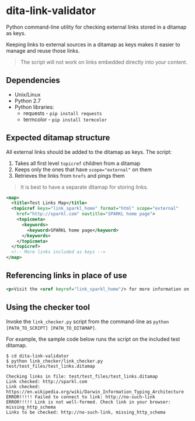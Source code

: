 # dita-link-validator
Python command-line utility for checking external links stored in a ditamap as keys. 

Keeping links to external sources in a ditamap as keys makes it easier to manage and reuse those links. 
> The script will not work on links embedded directly into your content. 

## Dependencies
* Unix/Linux
* Python 2.7
* Python libraries:
  * requests - `pip install requests`
  * termcolor - `pip install termcolor`

## Expected ditamap structure
All external links should be added to the ditamap as keys. The script:
1. Takes all first level `topicref` children from a ditamap
2. Keeps only the ones that have `scope="external"` on them
3. Retrieves the links from `hrefs` and pings them
> It is best to have a separate ditamap for storing links.  
```xml
<map>
  <title>Test Links Map</title>
  <topicref keys="link_sparkl_home" format="html" scope="external"
    href="http://sparkl.com" navtitle="SPARKL home page">
    <topicmeta>
      <keywords>
        <keyword>SPARKL home page</keyword>
      </keywords>
    </topicmeta>
  </topicref>
  <!-- More links included as keys -->
</map>
```
## Referencing links in place of use
```xml
<p>Visit the <xref keyref="link_sparkl_home"/> for more information on SPARKL.</p>
```

## Using the checker tool
Invoke the `link_checker.py` script from the command-line as `python [PATH_TO_SCRIPT] [PATH_TO_DITAMAP]`.  

For example, the sample code below runs the script on the included test ditamap.
```
$ cd dita-link-validator
$ python link_checker/link_checker.py test/test_files/test_links.ditamap

Checking links in file: test/test_files/test_links.ditamap
Link checked: http://sparkl.com
Link checked: https://en.wikipedia.org/wiki/Darwin_Information_Typing_Architecture
ERROR!!!!! Failed to connect to link: http://no-such-link
ERROR!!!!! Link is not well-formed. Check link in your browser: missing_http_schema
Links to be checked: http://no-such-link, missing_http_schema
```
 
